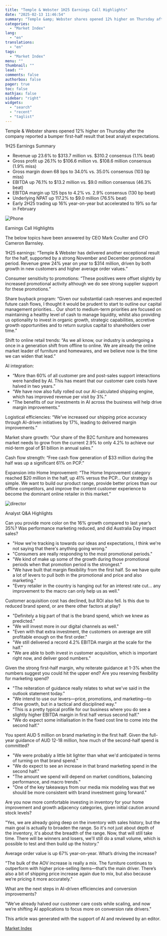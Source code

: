```yaml
---
title: "Temple & Webster 1H25 Earnings Call Highlights"
date: "2025-02-13 11:46:54"
summary: "Temple &amp; Webster shares opened 12% higher on Thursday after the company reported a bumper first-half result that beat analyst expectations.1H25 Earnings SummaryRevenue up 23.6% to $313.7 million vs. $310.2 consensus (1.1% beat)Gross profit up 26.1% to $106.6 million vs. $108.6 million consensus (1.9% miss)Gross margin down 68 bps to..."
categories:
  - "Market Index"
lang:
  - "en"
translations:
  - "en"
tags:
  - "Market Index"
menu: ""
thumbnail: ""
lead: ""
comments: false
authorbox: false
pager: true
toc: false
mathjax: false
sidebar: "right"
widgets:
  - "search"
  - "recent"
  - "taglist"
---
```


Temple & Webster shares opened 12% higher on Thursday after the company reported a bumper first-half result that beat analyst expectations.

1H25 Earnings Summary

* Revenue up 23.6% to $313.7 million vs. $310.2 consensus (1.1% beat)
* Gross profit up 26.1% to $106.6 million vs. $108.6 million consensus (1.9% miss)
* Gross margin down 68 bps to 34.0% vs. 35.0% consensus (103 bp miss)
* EBITDA up 76.1% to $13.2 million vs. $9.0 million consensus (46.3% beat)
* EBITDA margin up 125 bps to 4.2% vs. 2.9% consensus (130 bp beat)
* Underlying NPAT up 117.2% to $9.0 million (76.5% beat)
* Early 2H25 trading up 16% year-on-year but accelerated to 19% so far in February

![Phone](https://s3.tradingview.com/news/image/marketindex:2a5a56ab6094b-d33bcc819458b98c02ee2cbd569de039-resized.jpeg)

Earnings Call Highlights

The below topics have been answered by CEO Mark Coulter and CFO Cameron Barnsley.

1H25 earnings: “Temple & Webster has delivered another exceptional result for the half, supported by a strong November and December promotional period. Revenue grew 24% year on year to $314 million, driven by both growth in new customers and higher average order values.”

Consumer sensitivity to promotions: “These positives were offset slightly by increased promotional activity although we do see strong supplier support for these promotions.”

Share buyback program: “Given our substantial cash reserves and expected future cash flows, I thought it would be prudent to start to outline our capital management priorities… Our short to medium-term priorities are focused on maintaining a healthy level of cash to manage liquidity, whilst also providing us optionality to invest in organic growth, strategic capabilities, accretive growth opportunities and to return surplus capital to shareholders over time.”

Shift to online retail trends: “As we all know, our industry is undergoing a once in a generation shift from offline to online. We are already the online market leader of furniture and homewares, and we believe now is the time we can widen that lead.”

AI integration:

* “More than 60% of all customer pre and post-sales support interactions were handled by AI. This has meant that our customer care costs have halved in two years.”
* “We have now also fully rolled out our AI-calculated shipping engine, which has improved revenue per visit by 3%.”
* “The benefits of our investments in AI across the business will help drive margin improvements.”

Logistical efficiencies: “We’ve increased our shipping price accuracy through AI-driven initiatives by 17%, leading to delivered margin improvements.”

Market share growth: “Our share of the B2C furniture and homewares market needs to grow from the current 2.9% to only 4.2% to achieve our mid-term goal of $1 billion in annual sales.”

Cash flow strength: “Free cash flow generation of $33 million during the half was up a significant 61% on PCP.”

Expansion into Home Improvement: “The Home Improvement category reached $20 million in the half, up 41% versus the PCP… Our strategy is simple. We want to build our product range, provide better prices than our offline competitors, and improve the content customer experience to become the dominant online retailer in this market.”

![director](https://s3.tradingview.com/news/image/marketindex:2a5a56ab6094b-7ed9a638e6194dcbba22cecf05fb4269-resized.jpeg)

Analyst Q&A Highlights

Can you provide more color on the 16% growth compared to last year’s 35%? Was performance marketing reduced, and did Australia Day impact sales?

* "How we're tracking is towards our ideas and expectations, I think we're not saying that there's anything going wrong."
* "Consumers are really responding to the most promotional periods."
* "We kind of make up some of the growth during those promotional periods when that promotion period is the strongest."
* "We have built that margin flexibility from the first half. So we have quite a lot of levers to pull both in the promotional and price and also marketing."
* "Every retailer in the country is hanging out for an interest rate cut... any improvement to the macro can only help us as well."

Customer acquisition cost has declined, but ROI also fell. Is this due to reduced brand spend, or are there other factors at play?

* "Definitely a big part of that is the brand spend, which we knew as predicted."
* "We will invest more in our digital channels as well."
* "Even with that extra investment, the customers on average are still profitable enough on the first order."
* "We still delivered a record 4.2% EBITDA margin at the scale for the half."
* "We are able to both invest in customer acquisition, which is important right now, and deliver good numbers."

Given the strong first-half margin, why reiterate guidance at 1-3% when the numbers suggest you could hit the upper end? Are you reserving flexibility for marketing spend?

* "The reiteration of guidance really relates to what we've said in the outlook statement today."
* "We intend to use our levers—price, promotions, and marketing—to drive growth, but in a tactical and disciplined way."
* "This is a pretty typical profile for our business where you do see a slightly higher EBITDA margin in first half versus second half."
* "We do expect some initialisation in the fixed cost line to come into the second half."

You spent AUD 5 million on brand marketing in the first half. Given the full-year guidance of AUD 12-18 million, how much of the second-half spend is committed?

* "We were probably a little bit lighter than what we'd anticipated in terms of turning on that brand spend."
* "We do expect to see an increase in that brand marketing spend in the second half."
* "The amount we spend will depend on market conditions, balancing performance, and macro trends."
* "One of the key takeaways from our media mix modeling was that we should be more consistent with brand investment going forward."

Are you now more comfortable investing in inventory for your home improvement and growth adjacency categories, given initial caution around stock levels?

"Yes, we are already going deep on the inventory with sales history, but the main goal is actually to broaden the range. So it's not just about depth of the inventory, it's about the breadth of the range. Now, that will still take time. There will be winners and losers, we'll still do a small volume, which is possible to test and then build up the history."

Average order value is up 67% year-on-year. What’s driving the increase?

"The bulk of the AOV increase is really a mix. The furniture continues to outperform with higher price-selling items—that’s the main driver. There’s also a bit of shipping price increase again due to mix, but also because we’re pricing it more accurately."

What are the next steps in AI-driven efficiencies and conversion improvements?

"We’ve already halved our customer care costs while scaling, and now we’re shifting AI applications to focus more on conversion rate drivers."

This article was generated with the support of AI and reviewed by an editor.

[Market Index](https://www.tradingview.com/news/marketindex:2a5a56ab6094b:0-temple-webster-1h25-earnings-call-highlights/)
